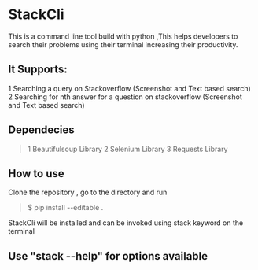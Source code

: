 # StackCli 
This is a command line tool build with python ,This helps developers to search their problems using their terminal 	   increasing their productivity.

## It Supports: 
1 Searching a query on Stackoverflow (Screenshot and Text based search)
2 Searching for nth answer for a question on stackoverflow (Screenshot and Text based search)


## Dependecies 

>1 Beautifulsoup Library 
>2 Selenium Library 
>3 Requests Library


## How to use
Clone the repository , go to the directory and run 
> $ pip install --editable .

StackCli will be installed and can be invoked using stack keyword on the terminal


## Use "stack --help" for options available
